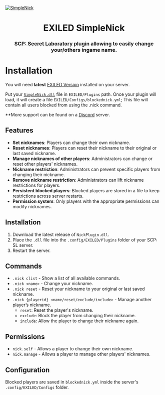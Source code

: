 [![SimpleNick](https://imgur.com/a/EWHOHj1)](https://discord.gg/UFytdZxeeR)

<h1 align="center">EXILED SimpleNick</h1>
<h3 align="center"><a href="https://store.steampowered.com/app/700330/SCP_Secret_Laboratory/">SCP: Secret Laboratory</a> plugin allowing to easily change your/others ingame name.</h3>
<div align="center">
 
</div>

# Installation
You will need **latest** [EXILED Version](https://github.com/Exiled-Team/EXILED/releases/latest) installed on your server.

Put your [`SimpleNick.dll`](https://github.com/Kaeseekuchen/SimpleNick/releases/latest) file in `EXILED/Plugins` path.
Once your plugin will load, it will create a file `EXILED/Configs/blockednick.yml`; This file will contain all users blocked from using the .nick command.

**More support can be found on a [Discord](https://discord.gg/UFytdZxeeR) server.

## Features

- **Set nicknames**: Players can change their own nickname.  
- **Reset nicknames**: Players can reset their nickname to their original or last saved nickname.  
- **Manage nicknames of other players**: Administrators can change or reset other players' nicknames.  
- **Nickname restriction**: Administrators can prevent specific players from changing their nickname.  
- **Remove nickname restriction**: Administrators can lift nickname restrictions for players.  
- **Persistent blocked players**: Blocked players are stored in a file to keep restrictions across server restarts.  
- **Permission system**: Only players with the appropriate permissions can modify nicknames.  

## Installation

1. Download the latest release of `NickPlugin.dll`.  
2. Place the `.dll` file into the `.config/EXILED/Plugins` folder of your SCP: SL server.  
3. Restart the server.  

## Commands

- `.nick clist` - Show a list of all available commands.  
- `.nick <name>` - Change your nickname.  
- `.nick reset` - Reset your nickname to your original or last saved nickname.  
- `.nick {playerid} <name/reset/exclude/include>` - Manage another player’s nickname.  
  - `reset`: Reset the player's nickname.  
  - `exclude`: Block the player from changing their nickname.  
  - `include`: Allow the player to change their nickname again.  

## Permissions

- `nick.self` - Allows a player to change their own nickname.  
- `nick.manage` - Allows a player to manage other players' nicknames.  

## Configuration

Blocked players are saved in `blockednick.yml` inside the server's `.config/EXILED/Configs` folder.  
